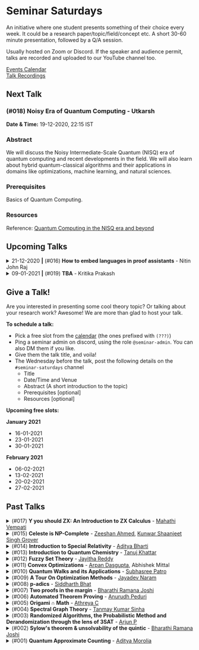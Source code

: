 <!-- commit tag: [SS] -->

Seminar Saturdays
=================

An initiative where one student presents something of their choice every week. It could be a research paper/topic/field/concept etc. A short 30-60 minute presentation, followed by a Q/A session.

Usually hosted on Zoom or Discord. If the speaker and audience permit, talks are recorded and uploaded to our YouTube channel too.

[Events Calendar](http://tiny.cc/IIITHTheoryEvents)  
[Talk Recordings](https://www.youtube.com/playlist?list=PLcCKNfqBwtiU-C6jn-jgr3OaZG7Kwh7es)

Next Talk
---------

<!-- 
<details><summary>19-12-2020 <b>|</b> (#018) <b>Noisy Era of Quantum Computing</b> - Utkarsh</summary><p>
-->

### (#018) Noisy Era of Quantum Computing - Utkarsh

**Date & Time:** 19-12-2020, 22:15 IST

### Abstract
We will discuss the Noisy Intermediate-Scale Quantum (NISQ) era of quantum computing and recent developments in the field. We will also learn about hybrid quantum-classical algorithms and their applications in domains like optimizations, machine learning, and natural sciences.

### Prerequisites
Basics of Quantum Computing.

### Resources
Reference: [Quantum Computing in the NISQ era and beyond](https://arxiv.org/pdf/1801.00862.pdf)

<!--
</p></details>
-->

Upcoming Talks
--------------




<details><summary>21-12-2020 <b>|</b> (#016) <b>How to embed languages in proof assistants</b> - Nitin John Raj</summary><p>

### (#016) How to embed languages in proof assistants - Nitin John Raj

**Date & Time:** 21-12-2020, 22:00 IST

### Abstract
Informally speaking, embedding is the process of reinterpreting a language in a different domain. Interpreters can be seen as embeddings of a formal language into whatever language the interpreter is implemented in. Programs like word2vec and GloVe embed words in natural language into vector spaces. Embedding a programming language in a proof assistant allows us to talk about the programming language using the tools given to us by the proof assistant. This lets us prove nice metatheoretical properties of the language (like safety of its type system, strong normalization, etc.). However, modern proof assistants like Coq and Agda are quite expressive, and there are many design choices that we can make when embedding languages in them. In this talk, I'll attempt to broadly cover some of these design choices. 
Concretely, we will cover:
1. Shallow and deep embeddings
1. Intrinsic vs extrinsic embeddings, and a few choices in between
1. The contributions of one or two interesting papers, if time permits.
(Outrageous but Meaningful Coincidences, by Connor McBride and Shallow Embedding of Type Theory is Morally Correct by Ambrus Kaposi)

</p></details>

<details><summary>09-01-2021 <b>|</b> (#019) <b>TBA</b> - Kritika Prakash</summary><p>

**Date & Time:** 09-01-2021, 22:15 IST

### Abstract
TBA

</p></details>

Give a Talk!
------------
Are you interested in presenting some cool theory topic? Or talking about your research work? Awesome! We are more than glad to host your talk.

**To schedule a talk:**
- Pick a free slot from the [calendar](http://tiny.cc/IIITHTheoryEvents) (the ones prefixed with `(???)`)
- Ping a seminar admin on discord, using the role `@seminar-admin`. You can also DM them if you like.
- Give them the talk title, and voila!
- The Wednesday before the talk, post the following details on the `#seminar-saturdays` channel
    + Title
    + Date/Time and Venue
    + Abstract (A short introduction to the topic)
    + Prerequisites \[optional]
    + Resources \[optional]

**Upcoming free slots:**

**January 2021**
- 16-01-2021
- 23-01-2021
- 30-01-2021

**February 2021**
- 06-02-2021
- 13-02-2021
- 20-02-2021
- 27-02-2021

Past Talks
----------

<details><summary>(#017) <b>Y you should ZX: An Introduction to ZX Calculus</b> - <a href="https://mahathivempati.blogspot.com/">Mahathi Vempati</a></summary><p>

**Date & Time:** 12-12-2020, 22:15 IST

### Abstract
ZX Calculus is a rigorous graphical language for reasoning about linear maps between qubits. Besides being useful in quantum circuit optimization and quantum error correction, it is also quite fun to dabble in!

In this talk, we will briefly define ZX Calculus, and understand diagrammatic reasoning, the principle behind ZX Calculus. We will define the term "process theory" diagrammatically.

We will then define some artefacts that process theories can possess. We will state without proof that linear maps can be expressed as a process theory and learn the correspondence between known operations in linear algebra and the diagrammatic definitions of these operations in the process theory.

We will use this correspondence to prove two simple theorems diagrammatically (so bring a pen and a notebook!)

Finally, we will take a glimpse of what an actual reduction of a quantum-information protocol in ZX Calculus would look like, without attempting to understand it.

### Prerequisites
None, to understand most of the talk. Knowledge of linear algebra could make the talk more enjoyable.

### Resources
The talk is based on the first few chapters of the book Picturing Quantum Processes: A First Course in Quantum Theory and Diagrammatic Reasoning.

[Slides](talk_12_12_20_zx_calculus.pdf)

</p></details>

<details><summary>(#015) <b>Celeste is NP-Complete</b> - <a href="https://github.com/Zshan0 ">Zeeshan Ahmed</a>, <a href="https://github.com/Groverkss">Kunwar Shaanjeet Singh Grover</a></summary><p>

**Date & Time:** 12-12-2020, 22:15 IST

### Abstract
Computers can solve a wide spectrum of problems, but they can't solve all the problems, some problems can never have a solution, some problems can be, but they require more space the size of the universe, or more time than the age of the universe on our computational models. So how do we measure such aspects of a problem? we do that using Complexity Theory, which deals with how and why a problem is harder than a different problem, and how to classify problems based on the resources they require.

Do Protein folding and sudoku have something in common? it might not seem so but Complexity Theory tells us that if we had an algorithm that could solve sudoku efficiently then we could adapt it to predict for protein folding. This same property is held by classic nintendo games such as super mario bros.
We will demonstrate one such example where we prove how "Celeste" also shares such property by proving it to be NP-complete. And then later show how a small change in it makes the game much harder(Presumably) to compute; to be precise, PSPACE-complete.

### Prerequisites
Asymptotic Notation (big-O), Boolean Algebra (Basic)

### Resources
[Nintendo games are computationally hard](https://arxiv.org/pdf/1203.1895.pdf) (A fun read)

Complexity - [Introduction](https://www.youtube.com/watch?v=moPtwq_cVH8&list=PLUl4u3cNGP61Oq3tWYp6V_F-5jb5L2iHb&index=23), [Reductions](https://www.youtube.com/watch?v=eHZifpgyH_4&list=PLUl4u3cNGP6317WaSNfmCvGym2ucw3oGp&index=22)

[Recording](https://www.youtube.com/watch?v=1hn1R_Fr1OE) and [Slides](talk_28_11_2020_celeste_npc.pdf)

</p></details>

<details><summary>(#014) <b>Introduction to Special Relativity</b> - <a href="https://github.com/adbugger">Aditya Bharti</a></summary><p>

**Date & Time:** 21-11-2020, 22:30 IST

### Abstract
No forces, no gravity, no accelerations, just cruising along in free space with Taylor and Wheeler as our guides. Our aim is to show that physics is plenty complicated without gravity in the mix. Just accept what Maxwell tells us about light and go from there.

### Prerequisites
- 12th grade math - Vectors and Calculus
- Understanding what is meant by a coordinate frame (optional)
- Understanding what is meant by a coordinate transformation (optional)

### References
Spacetime Physics - Introduction to Special Relativity - Taylor & Wheeler. The talk will roughly be the first 2-3 chapters of this book.  
[Recording](https://youtu.be/cPSDe4aiAxs) and Notes - [Main](https://hackmd.io/@Goose/SJIHb3LcD) and [Lorentz](https://hackmd.io/@3FO8_mL-TyaZ0Pi_eCIWzA/Sy-dzg8lv).

</p></details>

<details><summary>(#013) <b>Introduction to Quantum Chemistry</b> - <a href="https://in.linkedin.com/in/tanuj-khattar-8b3042124">Tanuj Khattar</a></summary><p>

**Date & Time:** 15-11-2020, 22:40 IST

### Abstract
This talk aims to introduce computer science students to the field of Quantum Chemistry. We will start by introducing the electronic structure problem and gradually show how we can solve for dissociation energy of H2 molecule via a quantum circuit using OpenFermion. 

### Prerequisites
Basics of Quantum Computing,  Basics of electronic structure theory (Class 11th NCERT), Basic python.

### Resources
[Recording](https://youtu.be/sDHvNAVWzsU)

### About the Speaker
Tanuj Khattar did his Bachelors in CS at IIIT-H. He later worked at a couple of tech firms. He is currently at Google Munich, and is working closely with the Google Quantum Teams, particularly the one on OpenFermion.

</p></details>

<details><summary>(#012) <b>Fuzzy Set Theory</b> - <a href="https://jayitha.github.io/">Jayitha Reddy</a></summary><p>

**Date & Time:** 07-11-2020, 22:15 IST

### Abstract
Around the 1960s there was a grand paradigm shift in Science, challenging the traditional view which insisted that uncertainity was undesirable and should be avoided. This shift brought upon a modern view which is tolerant of uncertainity and insists that science cannot avoid it. Fuzzy set theory is a result of this shift, it challenges the very foundations upon which probability theory is based on: Aristotelian two-valued logic. In this seminar I will briefly introduce concepts of Fuzzy Set Theory: definitions, types and operators.

### Prerequisites
Elementary Set Theory (not necessary though). 

### Resources
Fuzzy Sets and Fuzzy Logic: Theory and Applications by George Klir

[Recording](https://youtu.be/-WG3eKGphyg) and [Talk Slides](talk_07_11_20_fuzzy_sets.html)

</p></details>

<details><summary>(#011) <b>Convex Optimizations</b> - <a href="https://arpan-dasgupta.github.io/">Arpan Dasgupta</a>, Abhishek Mittal</summary><p>

**Date & Time:** 31-10-2020, 22:15 IST

### Abstract
"Mathematics can instruct us on how to optimise a given problem, but the challenging part is figuring out what to optimize." There are multiple algorithms out there to find the optimal solution to a problem, some are fully developed and some are active research areas. Whereas most of these algorithms are only able to efficiently find a solution if your objective function is convex, most of the real life optimisation problems are not so straightforwardly convex. We will discuss what these convex functions are and how we can try to convert our objective functions (that we want to minimise or maximise) in real life to convex functions so that we can use our traditional algorithms to find a solution. We will show with the help of a problem how lower bounds can be attained on a real life applicable problem.

### Prerequisites 
Linear Algebra - Eigenvalues and Eigenvectors, Positive Semidefiniteness.

### Resources
[Boyd and Vandenberghe, "Convex Optimizations"](https://web.stanford.edu/~boyd/cvxbook/bv_cvxbook.pdf)

[Recording](https://youtu.be/uPhUkHvpVAs), [Talk Slides](talk_31_10_20_convex_opt_slides.pdf), [Talk Whiteboard](talk_31_10_20_convex_opt_whiteboard.pdf)

</p></details> 


<details><summary>(#010) <b>Quantum Walks and its Applications</b> - <a href="https://www.qusoft.org/patro/">Subhasree Patro</a></summary><p>

**Date & Time:** 24-10-2020, 22:15 IST

### Abstract
We will first discuss the basic quantum walk algorithm and we will see how, in the query complexity model, quantum walks can be applied to achieve better than classical query algorithms for the Element Distinctness problem and (if time permits) the Triangle Finding problem.

### Prerequisites
Basics of Quantum Computing, Grover’s algorithm, Query complexity.

### Resources
Reference: [Chapter 8 of Ronald de Wolf’s lecture notes](https://homepages.cwi.nl/~rdewolf/qcnotes.pdf)  
[Talk Recording](https://youtu.be/jE-luDw0yLY) and [Whiteboard](https://onedrive.live.com/view.aspx?resid=AF40D4840AF9F3D!140&authkey=!ABPa2npoEn95caQ)

### About the Speaker
[Subhasree Patro](https://www.qusoft.org/patro/) is a PhD student at the [Algorithms and Complexity Group at CWI, Amsterdam](https://www.cwi.nl/research/groups/algorithms-and-complexity) and [QuSoft](https://www.qusoft.org/). She currently works on Conditional Quantum Time Lower Bounds under the guidance of Harry Buhrman. She has made impactful contributions to the field, including her recent paper titled [The Quantum Strong Exponential-Time Hypothesis](https://arxiv.org/abs/1911.05686). She had previously done her masters at IIIT-H on Quantum Information Theory.

</p></details>


<details><summary>(#009) <b>A Tour On Optimization Methods</b> - <a href="https://in.linkedin.com/in/jayadev-naram-468764167">Jayadev Naram</a></summary><p>

**Date & Time:** 17-10-2020, 22:15 IST

### Abstract
An optimization method solves the problem of finding the minimizer of a function in a given search space. There are a wide variety of optimization algorithms used in applications. But to guarantee global or even local optimality one needs the problem to satisfy some set of conditions. Usually, the function considered will be differentiable upto the 2nd order. For these types of problems there is a rich class of optimization methods which are provably optimal. This class of algorithms is broadly classified into - Line Search Methods and Trust Region Methods. This talk gives an overview of these classes of optimization algorithms along with a brief discussion of convergence results.

### Prerequisites
Multivariable differential calculus

### Resources 
[J. Nocedal and S. Wright, Numerical Optimization](https://www.csie.ntu.edu.tw/~r97002/temp/num_optimization.pdf)

[Talk Slides](talk_17_10_20_opt_methods.pdf) and [Recording](https://www.youtube.com/watch?v=HHbBttEK8R0)

</p></details>

<details><summary>(#008) <b>p-adics</b> - <a href="http://bollu.github.io/">Siddharth Bhat</a></summary><p>
  
**Date & Time:** 10-10-2020, 23:00 IST
  
### Abstract 
The integers and polynomials of a single variable look tantalizingly similar. Many of our intuitions about factorizations, primality, GCD, LCM, and other number-theoretic operations work "equally well" on  single-variable polynomials. 

However, single-variable polynomials appear to provide a richer theory at first glance:  We can evaluate polynomials, differentiate them, take their taylor series expansion, and other operations which are hinged on the ability to interpret a polynomial as a function. We shall embark on a quest to port these operations back into number-land. This will lead us to eventually define the p-adics, which can be viewed as the "correct way" to transport the ability to evaluate a single-variable polynomial back into the integers. 

Some cute counter intuitive results will be shown. Delight shall hopefully be had. No theorems of consequence will be  demonstrated, since my knowledge of these p-adics is limited.

### Resources
The reference material for the talk is the first three to four chapters of the book, "p-adic numbers, an introduction" by Fernando Gouvea: https://www.springer.com/us/book/9783642590580

[Talk Slides](https://github.com/bollu/notes/blob/master/slides-intro-p-adics/slides.pdf) and [Recording](https://www.youtube.com/watch?v=95vqTNmMe9s)

</p></details>

<details><summary>(#007) <b>Two proofs in the margin</b> - <a href="https://bharathi.xyz/">Bharathi Ramana Joshi</a></summary><p>

**Date & Time:** 03-10-2020, 22:15 IST

### Abstract
Hailed as the queen of mathematics, number theory is one of the most accessible, yet most abstract areas of mathematics. Fermat's Last Theorem, which states that there are no positive integers a, b, c such that a^n + b^n = c^n  for any integer value of n > 2, remaind unsolved for 358 years and is the theorem with the largest number of unsuccessful proofs. Although the proof for any n uses heavy machinery from algebraic number theory (indeed, the conjecture drove the development of much of it), the proof for the special case n=4 uses a technique named infinite descent and is accessible. This talk demonstrates application of infinite descent to the n=4 case and two proofs for the same.

### Prerequisites
Highschool level understanding of number theory; specifically GCD, pythagorean triples and modular arithmetic (congruence mod n relation).

### Resources
None! Just come and enjoy the show

[Talk Slides](talk_04_10_20_flt4.pdf) and [Recording](https://www.youtube.com/watch?v=yU7YCuNdV3Q)

</p></details>

<details><summary>(#006) <b>Automated Theorem Proving</b> - <a href="https://github.com/anurudhp">Anurudh Peduri</a></summary><p>

**Date & Time:** 26-09-2020, 22:15 IST

### Automated Theorem Proving: A humble computer's Math PhD dissertation

### Abstract
An introduction to Proof Assistants, and how automated theorem proving actually works. We will see how to formally specify math propositions and proofs to a computer so that they can be verified.


### Prerequisites
None! Just basic high school math.


### Resources
[Coq](https://coq.inria.fr/) and [Lean](https://leanprover.github.io/) theorem provers.
There are other [proof assistants](https://en.wikipedia.org/wiki/Proof_assistant) too.

[Lean Natural Number Game](https://wwwf.imperial.ac.uk/~buzzard/xena/natural_number_game/)

[Talk Slides](talk_27_09_20_theorem_proving.pdf) and [Recording](https://www.youtube.com/watch?v=tzM9acXSmtU)

</p></details>

<details><summary>(#005) <b>Origami ∩ Math</b> - <a href="https://cathreya.github.io/ ">Athreya C</a></summary><p>

**Date & Time:** 19-09-2020, 22:15 IST

### Abstract
Will approach the problem of Origami design from a math persepective. I will try to motivate why this is important, and then try to give some insight into how the techniques behind modern Origami design were developed by giving some key moments in its history. Finally I will describe one of the most powerful and generalizable techniques to design Origami.

Most of my talk will be directly from material in Origami Design Secrets, 2nd Edition by Robert J. Lang

### Prerequisites
None!

### Resources
[Talk Slides](https://docs.google.com/presentation/d/1YZXazUE1Tv8IZhOKNho903jNZn1V-ibD0HDHSbcmGAI/) and [Recording](https://www.youtube.com/watch?v=Ikgq1AdFpAY)

</p></details>
<details><summary>(#004) <b>Spectral Graph Theory</b> - <a href="https://github.com/Tanmay-Kumar-Sinha">Tanmay Kumar Sinha</a></summary><p>

**Date & Time:** 12-09-2020, 21:00 IST

### Abstract
I will be covering introductory material on spectral graph theory(defining the matrices associated to a graph, some properties of these matrices, and then some graph theory problems that can be solved using linear algebraic methods)

### Prerequisites
Basic linear algebra and graph theory

### Resources
The main resource will be 1st and possibly 2nd chapter of the book Spectra of Graphs, by Brouwer and Haemers(https://www.win.tue.nl/~aeb/2WF02/spectra.pdf). Another good resource is the following - (http://users.cms.caltech.edu/~vidick/notes/CMS139/spectral.pdf)

</p></details>

<details><summary>(#003) <b>Randomized Algorithms, the Probabilistic Method and Derandomization through the lens of 3SAT</b> - <a href="https://github.com/Superty">Arjun P</a></summary><p>

**Date & Time:** 05-09-2020, 21:00 IST

### Abstract
We'll look at a trivial-looking randomized approximation algorithm for MAX-E3SAT, the problem of satisfying as many clauses as possible in a special kind of 3SAT instance. We'll then introduce the probabilistic method and see how it can use our algorithm to say something about the satisfiability of arbitrary E3SAT instances. Finally, we will discuss how one could obtain a deterministic approximation algorithm for the same problem.

### Prerequisites
Basic probability and expectations, linearity of expectations, conditional expectation. Knowing what 3SAT and NP-Completeness are would be required to appreciate the significance, but not necessarily to follow the discussion [For the latter, consult any textbook on complexity theory, e.g., Arora-Barak]

### Resources
This slideshow (page 7 & 8) are most of the content of the talk: https://cse.buffalo.edu/~hungngo/classes/2008/694/notes/rr-sat.pdf. From a quick google, I couldn't find anything that talks about it in more detail for this particular problem, but the ideas are the same. This technique for derandomization is called the method of conditional expectations.

For more on the probabilistic method, you can see the textbook titled (surprise!) the Probabilistic Method by Alon & Spencer.

[Talk Slides](talk_05_09_20_e3sat.pdf)

</p></details>

<details><summary>(#002) <b>Sylow's theorem & unsolvability of the quintic</b> - <a href="https://bharathi.xyz/">Bharathi Ramana Joshi</a></summary><p>

**Date & Time:** 29-08-2020, 21:00 IST

### Abstract
Presenting the proof from Dummit & Foote, so that is the reading material (section 4.5 does Sylow's theorem)

### Prerequisites
Basic definitions, homomorphisms, actions, Lagrange's theorem, Isomorphism Theorems, Class Equation

### Resources
[Talk Slides](talk_29_08_20_sylow.pdf)

</p></details>

<details><summary>(#001) <b>Quantum Approximate Counting</b> - <a href="https://thecharmingsociopath.github.io/">Aditya Morolia</a></summary><p>

**Date & Time:** 22-08-2020, 21:00 IST

### Abstract
Presentation of the paper [Quantum Approximate Counting, Simplified](https://arxiv.org/pdf/1908.10846.pdf)

</p></details>
